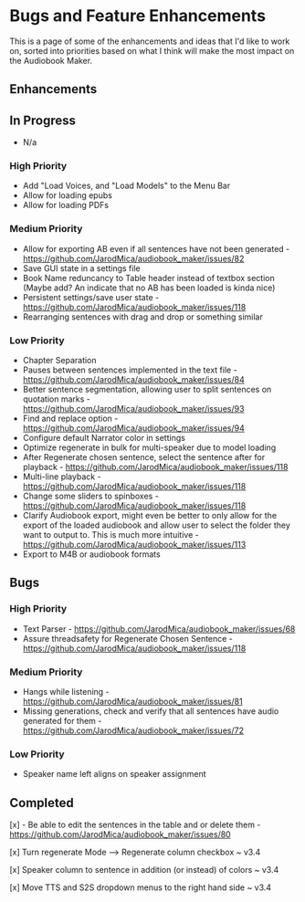 # Bugs and Feature Enhancements
This is a page of some of the enhancements and ideas that I'd like to work on, sorted into priorities based on what I think will make the most impact on the Audiobook Maker.

## Enhancements

## In Progress
- N/a

### High Priority
- Add "Load Voices, and "Load Models" to the Menu Bar
- Allow for loading epubs
- Allow for loading PDFs

### Medium Priority
- Allow for exporting AB even if all sentences have not been generated - https://github.com/JarodMica/audiobook_maker/issues/82
- Save GUI state in a settings file
- Book Name reduncancy to Table header instead of textbox section (Maybe add?  An indicate that no AB has been loaded is kinda nice)
- Persistent settings/save user state - https://github.com/JarodMica/audiobook_maker/issues/118
- Rearranging sentences with drag and drop or something similar


### Low Priority
- Chapter Separation
- Pauses between sentences implemented in the text file - https://github.com/JarodMica/audiobook_maker/issues/84
- Better sentence segmentation, allowing user to split sentences on quotation marks - https://github.com/JarodMica/audiobook_maker/issues/93
- Find and replace option - https://github.com/JarodMica/audiobook_maker/issues/94
- Configure default Narrator color in settings
- Optimize regenerate in bulk for multi-speaker due to model loading
- After Regenerate chosen sentence, select the sentence after for playback - https://github.com/JarodMica/audiobook_maker/issues/118
- Multi-line playback - https://github.com/JarodMica/audiobook_maker/issues/118
- Change some sliders to spinboxes - https://github.com/JarodMica/audiobook_maker/issues/118
- Clarify Audiobook export, might even be better to only allow for the export of the loaded audiobook and allow user to select the folder they want to output to.  This is much more intuitive - https://github.com/JarodMica/audiobook_maker/issues/113
- Export to M4B or audiobook formats

## Bugs

### High Priority
- Text Parser - https://github.com/JarodMica/audiobook_maker/issues/68
- Assure threadsafety for Regenerate Chosen Sentence - https://github.com/JarodMica/audiobook_maker/issues/118

### Medium Priority
- Hangs while listening - https://github.com/JarodMica/audiobook_maker/issues/81
- Missing generations, check and verify that all sentences have audio generated for them - https://github.com/JarodMica/audiobook_maker/issues/72

### Low Priority
- Speaker name left aligns on speaker assignment


## Completed
[x] - Be able to edit the sentences in the table and or delete them - https://github.com/JarodMica/audiobook_maker/issues/80

[x] Turn regenerate Mode --> Regenerate column checkbox ~ v3.4

[x] Speaker column to sentence in addition (or instead) of colors ~ v3.4

[x] Move TTS and S2S dropdown menus to the right hand side ~ v3.4